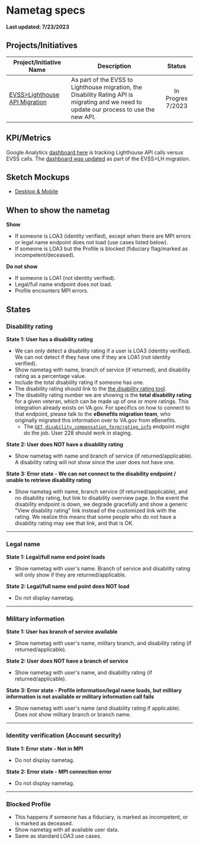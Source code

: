 # Nametag specs

**Last updated: 7/23/2023**

## Projects/Initiatives 

|Project/Initiative Name|Description|Status|
|---|---|:-:|
|[EVSS>Lighthouse API Migration](https://github.com/department-of-veterans-affairs/va.gov-team/blob/master/products/identity-personalization/profile/nametag/evssMigrationToLH/README.md)|As part of the EVSS to Lighthouse migration, the Disability Rating API is migrating and we need to update our process to use the new API.|In Progres 7/2023|

## KPI/Metrics 
Google Analytics [dashboard here](https://analytics.google.com/analytics/web/#/dashboard/DRqBrmiyTD6l8L75rei0fw/a50123418w177519031p176188361/)  is tracking Lighthouse API calls versus EVSS calls. 
The [dashboard was updated](https://github.com/department-of-veterans-affairs/va.gov-team/issues/61095) as part of the EVSS>LH migration. 


## Sketch Mockups

- [Desktop & Mobile](https://www.sketch.com/s/bca53b50-8797-44fa-8c37-2b13c24c626c)

## When to show the nametag

**Show**

- If someone is LOA3 (identity verified), except when there are MPI errors or legal name endpoint does not load (use cases listed below).
- If someone is LOA3 but the Profile is blocked (fiduciary flag/marked as incompetent/deceased).

**Do not show**

- If someone is LOA1 (not identity verified).
- Legal/full name endpoint does not load.
- Profile encounters MPI errors.

## States

### Disability rating

**State 1: User has a disability rating**  

- We can only detect a disability rating if a user is LOA3 (identity verified). We can not detect if they have one if they are LOA1 (not identity verified).
- Show nametag with name, branch of service (if returned), and disability rating as a percentage value. 
- Include the total disability rating if someone has one.
- The disability rating should link to the [the disability rating tool](https://www.va.gov/disability/view-disability-rating/rating).
- The disability rating number we are showing is the **total disability rating** for a given veteran, which can be made up of one or more ratings. This integration already exists on VA.gov. For specifics on how to connect to that endpoint, please talk to the **eBenefits migration team**, who originally migrated this information over to VA.gov from eBenefits.
    - The [`GET disability_compensation_form/rating_info`](https://department-of-veterans-affairs.github.io/va-digital-services-platform-docs/api-reference/#/form_526/getRatingInfo) endpoint might do the job. User 228 should work in staging.

**State 2: User does NOT have a disability rating**

- Show nametag with name and branch of service (if returned/applicable). A disability rating will not show since the user does not have one.

**State 3: Error state - We can not connect to the disability endpoint / unable to retrieve disability rating**

- Show nametag with name, branch service (if returned/applicable), and no disability rating, but link to disability overview page. In the event the disability endpoint is down, we degrade gracefully and show a generic "View disability rating" link instead of the customized link with the rating. We realize this means that some people who do not have a disability rating may see that link, and that is OK.

----

### Legal name

**State 1: Legal/full name end point loads**

- Show nametag with user's name. Branch of service and disability rating will only show if they are returned/applicable.

**State 2: Legal/full name end point does NOT load**

- Do not display nametag.

----

### Military information

**State 1: User has branch of service available**

- Show nametag with user's name, military branch, and disability rating (if returned/applicable).

**State 2: User does NOT have a branch of service**

- Show nametag with user's name, and disability rating (if returned/applicable).

**State 3: Error state - Profile information/legal name loads, but military information is not available or military information call fails**

- Show nametag with user's name (and disability rating if applicable). Does not show military branch or branch name.

----

### Identity verification (Account security)

**State 1: Error state - Not in MPI**

- Do not display nametag.

**State 2: Error state - MPI connection error**

- Do not display nametag.

----

### Blocked Profile

- This happens if someone has a fiduciary, is marked as incompetent, or is marked as deceased.
- Show nametag with all available user data. 
- Same as standard LOA3 use cases. 
